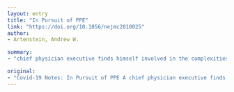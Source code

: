 ```yaml
---
layout: entry
title: "In Pursuit of PPE"
link: "https://doi.org/10.1056/nejmc2010025"
author:
- Artenstein, Andrew W.

summary:
- "chief physician executive finds himself involved in the complexities of trying to secure a shipment of much-needed personal protective equipment for his hospital. PPE A chief physician exec finds himself. involved in attempting to secure the shipment of protective equipment. In Pursuit of PPE, he finds himself implicated in a. complexities. in trying to get a protective equipment shipment."

original:
- "Covid-19 Notes: In Pursuit of PPE A chief physician executive finds himself involved in the complexities of trying to secure a shipment of much-needed personal protective equipment for his hospital..."
---
```


